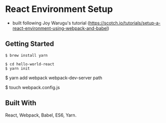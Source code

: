 # React Environment Setup
- built following Joy Warugu's tutorial (https://scotch.io/tutorials/setup-a-react-environment-using-webpack-and-babel)

## Getting Started
```$ brew update
$ brew install yarn
```

```$ mkdir hello-world-react
$ cd hello-world-react
$ yarn init
```

$ yarn add webpack webpack-dev-server path

$ touch webpack.config.js


## Built With
React, Webpack, Babel, ES6, Yarn.
